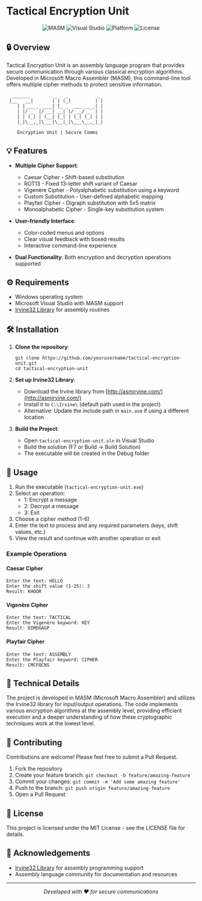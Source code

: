 # Tactical Encryption Unit

<p align="center">
  <img src="https://img.shields.io/badge/Assembly-MASM-blue?style=for-the-badge" alt="MASM"/>
  <img src="https://img.shields.io/badge/Visual%20Studio-2022-purple?style=for-the-badge" alt="Visual Studio"/>
  <img src="https://img.shields.io/badge/Platform-x86-orange?style=for-the-badge" alt="Platform"/>
  <img src="https://img.shields.io/badge/License-MIT-green?style=for-the-badge" alt="License"/>
</p>

## 🔒 Overview

Tactical Encryption Unit is an assembly language program that provides secure communication through various classical encryption algorithms. Developed in Microsoft Macro Assembler (MASM), this command-line tool offers multiple cipher methods to protect sensitive information.

```
  _______         _   _           _   
 |__   __|       | | (_)         | |  
    | | __ _  ___| |_ _  ___ __ _| |  
    | |/ _` |/ __| __| |/ __/ _` | |  
    | | (_| | (__| |_| | (_| (_| | |  
    |_|\__,_|\___|\__|_|\___\__,_|_|  
                                      
    Encryption Unit | Secure Comms    
```

## 💡 Features

- **Multiple Cipher Support**:
  - Caesar Cipher - Shift-based substitution
  - ROT13 - Fixed 13-letter shift variant of Caesar
  - Vigenère Cipher - Polyalphabetic substitution using a keyword
  - Custom Substitution - User-defined alphabetic mapping
  - Playfair Cipher - Digraph substitution with 5x5 matrix
  - Monoalphabetic Cipher - Single-key substitution system

- **User-friendly Interface**:
  - Color-coded menus and options
  - Clear visual feedback with boxed results
  - Interactive command-line experience

- **Dual Functionality**: Both encryption and decryption operations supported

## ⚙️ Requirements

- Windows operating system
- Microsoft Visual Studio with MASM support
- [Irvine32 Library](http://asmirvine.com/) for assembly routines

## 🛠️ Installation

1. **Clone the repository**:
   ```
   git clone https://github.com/yourusername/tactical-encryption-unit.git
   cd tactical-encryption-unit
   ```

2. **Set up Irvine32 Library**:
   - Download the Irvine library from [http://asmirvine.com/](http://asmirvine.com/)
   - Install it to `C:\Irvine\` (default path used in the project)
   - Alternative: Update the include path in `main.asm` if using a different location

3. **Build the Project**:
   - Open `tactical-encryption-unit.sln` in Visual Studio
   - Build the solution (F7 or Build → Build Solution)
   - The executable will be created in the Debug folder

## 🚀 Usage

1. Run the executable (`tactical-encryption-unit.exe`)
2. Select an operation:
   - 1: Encrypt a message
   - 2: Decrypt a message
   - 3: Exit
3. Choose a cipher method (1-6)
4. Enter the text to process and any required parameters (keys, shift values, etc.)
5. View the result and continue with another operation or exit

### Example Operations

#### Caesar Cipher
```
Enter the text: HELLO
Enter the shift value (1-25): 3
Result: KHOOR
```

#### Vigenère Cipher
```
Enter the text: TACTICAL
Enter the Vigenère keyword: KEY
Result: DIMDGAGP
```

#### Playfair Cipher
```
Enter the text: ASSEMBLY
Enter the Playfair keyword: CIPHER
Result: CMCFQCNS
```

## 📝 Technical Details

The project is developed in MASM (Microsoft Macro Assembler) and utilizes the Irvine32 library for input/output operations. The code implements various encryption algorithms at the assembly level, providing efficient execution and a deeper understanding of how these cryptographic techniques work at the lowest level.

## 🤝 Contributing

Contributions are welcome! Please feel free to submit a Pull Request.

1. Fork the repository
2. Create your feature branch: `git checkout -b feature/amazing-feature`
3. Commit your changes: `git commit -m 'Add some amazing feature'`
4. Push to the branch: `git push origin feature/amazing-feature`
5. Open a Pull Request

## 📜 License

This project is licensed under the MIT License - see the LICENSE file for details.

## 🙏 Acknowledgements

- [Irvine32 Library](http://asmirvine.com/) for assembly programming support
- Assembly language community for documentation and resources

---

<p align="center">
  <i>Developed with ❤️ for secure communications</i>
</p>
